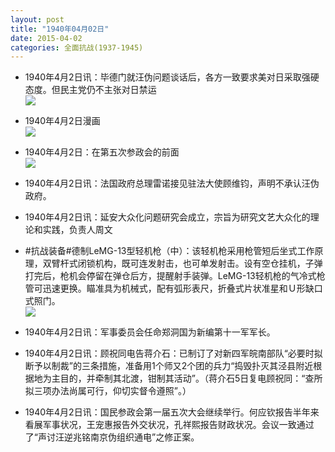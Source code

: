 ```yaml
---
layout: post
title: "1940年04月02日"
date: 2015-04-02
categories: 全面抗战(1937-1945)
---
```


<meta name="referrer" content="no-referrer" />

- 1940年4月2日讯：毕德门就汪伪问题谈话后，各方一致要求美对日采取强硬态度。但民主党仍不主张对日禁运 <br/><img src="https://ww3.sinaimg.cn/large/aca367d8jw1eqrivs1e73j20i50eggpd.jpg" />

- 1940年4月2日漫画 <br/><img src="https://ww4.sinaimg.cn/large/aca367d8jw1eqrh5bz6uhj20fq0ei773.jpg" />

- 1940年4月2日：在第五次参政会的前面 <br/><img src="https://ww4.sinaimg.cn/large/aca367d8jw1eqra7ofkgrj21220hm7ig.jpg" />

- 1940年4月2日讯：法国政府总理雷诺接见驻法大使顾维钧，声明不承认汪伪政府。 

- 1940年4月2日讯：延安大众化问题研究会成立，宗旨为研究文艺大众化的理论和实践，负责人周文 

- #抗战装备#德制LeMG-13型轻机枪（中）：该轻机枪采用枪管短后坐式工作原理，双臂杆式闭锁机构，既可连发射击，也可单发射击。设有空仓挂机，子弹打完后，枪机会停留在弹仓后方，提醒射手装弹。LeMG-13轻机枪的气冷式枪管可迅速更换。瞄准具为机械式，配有弧形表尺，折叠式片状准星和Ｕ形缺口式照门。 <br/><img src="https://ww4.sinaimg.cn/large/aca367d8jw1eqqzt7d7dhj20ba0fj75h.jpg" />

- 1940年4月2日讯：军事委员会任命郑洞国为新编第十一军军长。 

- 1940年4月2日讯：顾祝同电告蒋介石：已制订了对新四军皖南部队“必要时拟断予以制裁”的三条措施，准备用1个师又2个团的兵力“捣毁扑灭其泾县附近根据地为主目的，并牵制其北渡，钳制其活动”。（蒋介石5日复电顾祝同：“查所拟三项办法尚属可行，仰切实督令遵照”。） 

- 1940年4月2日讯：国民参政会第一届五次大会继续举行。何应钦报告半年来看展军事状况，王宠惠报告外交状况，孔祥熙报告财政状况。会议一致通过了“声讨汪逆兆铭南京伪组织通电”之修正案。 

